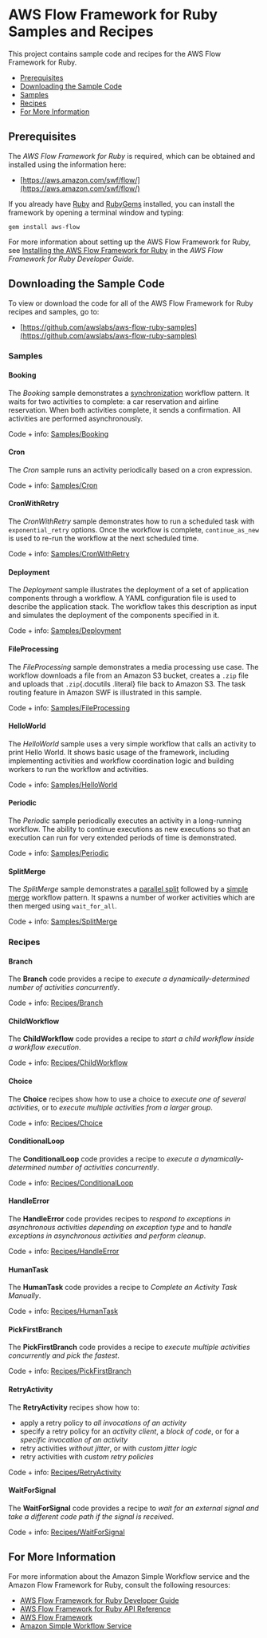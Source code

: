 AWS Flow Framework for Ruby Samples and Recipes
===============================================

This project contains sample code and recipes for the AWS Flow Framework
for Ruby.

-   [Prerequisites](#prerequisites)
-   [Downloading the Sample Code](#downloading-the-sample-code)
-   [Samples](#samples)
-   [Recipes](#recipes)
-   [For More Information](#for-more-information)

Prerequisites
-------------

The *AWS Flow Framework for Ruby* is required, which can be obtained and
installed using the information here:

-   [https://aws.amazon.com/swf/flow/](https://aws.amazon.com/swf/flow/)

If you already have [Ruby](https://www.ruby-lang.org/) and
[RubyGems](http://rubygems.org/) installed, you can install the
framework by opening a terminal window and typing:

~~~~
gem install aws-flow
~~~~

For more information about setting up the AWS Flow Framework for Ruby,
see [Installing the AWS Flow Framework for
Ruby](http://docs.aws.amazon.com/amazonswf/latest/awsrbflowguide/installing.html)
in the *AWS Flow Framework for Ruby Developer Guide*.

Downloading the Sample Code
---------------------------

To view or download the code for all of the AWS Flow Framework for Ruby
recipes and samples, go to:

-   [https://github.com/awslabs/aws-flow-ruby-samples](https://github.com/awslabs/aws-flow-ruby-samples)

### Samples

#### Booking

The *Booking* sample demonstrates a
[synchronization](http://docs.aws.amazon.com/amazonswf/latest/awsrbflowguide/programming-workflow-patterns.html#programming-workflow-patterns-synchronization)
workflow pattern. It waits for two activities to complete: a car
reservation and airline reservation. When both activities complete, it
sends a confirmation. All activities are performed asynchronously.

Code + info: [Samples/Booking](Samples/Booking/)

#### Cron

The *Cron* sample runs an activity periodically based on a cron
expression.

Code + info: [Samples/Cron](Samples/Cron/)

#### CronWithRetry

The *CronWithRetry* sample demonstrates how to run a scheduled task with
`exponential_retry` options. Once the workflow is
complete, `continue_as_new` is used to re-run the
workflow at the next scheduled time.

Code + info: [Samples/CronWithRetry](Samples/CronWithRetry/)

#### Deployment

The *Deployment* sample illustrates the deployment of a set of
application components through a workflow. A YAML configuration file is
used to describe the application stack. The workflow takes this
description as input and simulates the deployment of the components
specified in it.

Code + info: [Samples/Deployment](Samples/Deployment/)

#### FileProcessing

The *FileProcessing* sample demonstrates a media processing use case.
The workflow downloads a file from an Amazon S3 bucket, creates a
`.zip` file and uploads that `.zip`{.docutils
.literal} file back to Amazon S3. The task routing feature in Amazon SWF
is illustrated in this sample.

Code + info: [Samples/FileProcessing](Samples/FileProcessing/)

#### HelloWorld

The *HelloWorld* sample uses a very simple workflow that calls an
activity to print Hello World. It shows basic usage of the framework,
including implementing activities and workflow coordination logic and
building workers to run the workflow and activities.

Code + info: [Samples/HelloWorld](Samples/HelloWorld/)

#### Periodic

The *Periodic* sample periodically executes an activity in a
long-running workflow. The ability to continue executions as new
executions so that an execution can run for very extended periods of
time is demonstrated.

Code + info: [Samples/Periodic](Samples/Periodic/)

#### SplitMerge

The *SplitMerge* sample demonstrates a [parallel
split](http://docs.aws.amazon.com/amazonswf/latest/awsrbflowguide/programming-workflow-patterns.html#programming-workflow-patterns-synchronization)
followed by a [simple
merge](http://docs.aws.amazon.com/amazonswf/latest/awsrbflowguide/programming-workflow-patterns.html#programming-workflow-patterns-simple-merge)
workflow pattern. It spawns a number of worker activities which are then
merged using `wait_for_all`.

Code + info: [Samples/SplitMerge](Samples/SplitMerge/)

### Recipes

#### Branch

The **Branch** code provides a recipe to *execute a
dynamically-determined number of activities concurrently*.

Code + info: [Recipes/Branch](Recipes/Branch/)

#### ChildWorkflow

The **ChildWorkflow** code provides a recipe to *start a child workflow
inside a workflow execution*.

Code + info: [Recipes/ChildWorkflow](Recipes/ChildWorkflow/)

#### Choice

The **Choice** recipes show how to use a choice to *execute one of
several activities*, or to *execute multiple activities from a larger
group*.

Code + info: [Recipes/Choice](Recipes/Choice/)

#### ConditionalLoop

The **ConditionalLoop** code provides a recipe to *execute a
dynamically-determined number of activities concurrently*.

Code + info: [Recipes/ConditionalLoop](Recipes/ConditionalLoop/)

#### HandleError

The **HandleError** code provides recipes to *respond to exceptions in
asynchronous activities depending on exception type* and to *handle
exceptions in asynchronous activities and perform cleanup*.

Code + info: [Recipes/HandleError](Recipes/HandleError/)

#### HumanTask

The **HumanTask** code provides a recipe to *Complete an Activity Task
Manually*.

Code + info: [Recipes/HumanTask](Recipes/HumanTask/)

#### PickFirstBranch

The **PickFirstBranch** code provides a recipe to *execute multiple
activities concurrently and pick the fastest*.

Code + info: [Recipes/PickFirstBranch](Recipes/PickFirstBranch/)

#### RetryActivity

The **RetryActivity** recipes show how to:

-   apply a retry policy to *all invocations of an activity*
-   specify a retry policy for an *activity client*, a *block of code*,
    or for a *specific invocation of an activity*
-   retry activities *without jitter*, or with *custom jitter logic*
-   retry activities with *custom retry policies*

Code + info: [Recipes/RetryActivity](Recipes/RetryActivity/)

#### WaitForSignal

The **WaitForSignal** code provides a recipe to *wait for an external
signal and take a different code path if the signal is received*.

Code + info: [Recipes/WaitForSignal](Recipes/WaitForSignal/)

For More Information
--------------------

For more information about the Amazon Simple Workflow service and the
Amazon Flow Framework for Ruby, consult the following resources:

-   [AWS Flow Framework for Ruby Developer
    Guide](http://docs.aws.amazon.com/amazonswf/latest/awsrbflowguide/)
-   [AWS Flow Framework for Ruby API
    Reference](https://docs.aws.amazon.com/amazonswf/latest/awsrbflowapi/)
-   [AWS Flow Framework](http://aws.amazon.com/swf/flow/)
-   [Amazon Simple Workflow Service](http://aws.amazon.com/swf/)

